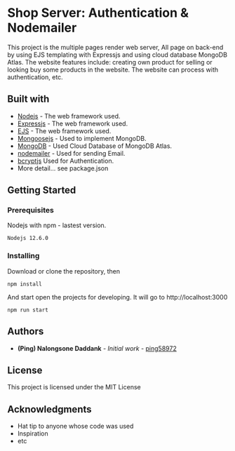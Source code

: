 # Shop Server: Authentication & Nodemailer

This project is the multiple pages render web server, All page on back-end by using EJS templating with Expressjs and using cloud database MongoDB Atlas. The website features include: creating own product for selling or looking buy some products in the website. The website can process with authentication, etc.

## Built with

- [Nodejs](https://nodejs.org/en/docs/) - The web framework used.
- [Expressjs](https://expressjs.com/) - The web framework used.
- [EJS](https://ejs.co/#docs) - The web framework used.
- [Mongoosejs](https://mongoosejs.com/docs/guide.html) - Used to implement MongoDB.
- [MongoDB](https://www.mongodb.com/cloud/atlas) - Used Cloud Database of MongoDB Atlas.
- [nodemailer](https://nodemailer.com/about/) - Used for sending Email.
- [bcryptjs](#) Used for Authentication.
- More detail... see package.json

## Getting Started

### Prerequisites

Nodejs with npm - lastest version.

```
Nodejs 12.6.0
```

### Installing

Download or clone the repository, then

```
npm install
```

And start open the projects for developing. It will go to http://localhost:3000

```
npm run start
```

## Authors

- **(Ping) Nalongsone Daddank** - _Initial work_ - [ping58972](https://github.com/ping58972)

## License

This project is licensed under the MIT License

## Acknowledgments

- Hat tip to anyone whose code was used
- Inspiration
- etc
